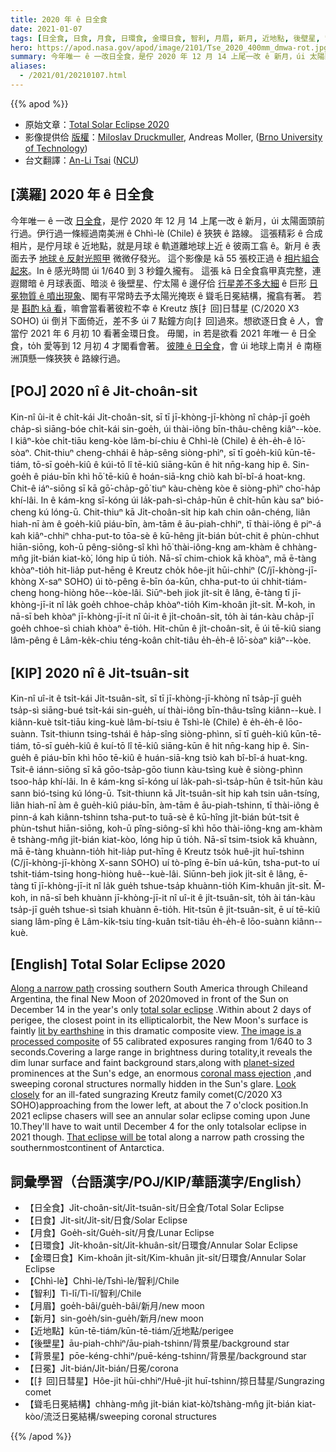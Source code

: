```yaml
---
title: 2020 年 ê 日全食
date: 2021-01-07
tags: [日全食, 日食, 月食, 日環食, 金環日食, 智利, 月眉, 新月, 近地點, 後壁星, 背景星, 日冕, 聳毛日冕]
hero: https://apod.nasa.gov/apod/image/2101/Tse_2020_400mm_dmwa-rot.jpg
summary: 今年唯一 ê 一改日全食，是佇 2020 年 12 月 14 上尾一改 ê 新月，úi 太陽面頭前行過。
aliases:
  - /2021/01/20210107.html
---
```


{{% apod %}}

- 原始文章：[Total Solar Eclipse 2020](https://apod.nasa.gov/apod/ap210107.html)
- 影像提供佮 [版權](https://apod.nasa.gov/apod/lib/about_apod.html#srapply)：[Miloslav Druckmuller](http://www.zam.fme.vutbr.cz/~druck/Index.htm), Andreas Moller, ([Brno University of Technology](http://www.vutbr.cz/en/))
- 台文翻譯：[An-Li Tsai](mailto:thianbun.taigi@gmail.com) ([NCU](https://www.astro.ncu.edu.tw))

## [漢羅] 2020 年 ê 日全食

今年唯一 ê 一改 [日全食](https://apod.nasa.gov/apod/ap201218.html)，是佇 2020 年 12 月 14 上尾一改 ê 新月，úi 太陽面頭前行過。伊行過一條經過南美洲 ê Chhì-lè (Chile) ê 狹狹 ê 路線。
這張精彩 ê 合成相片，是佇月球 ê 近地點，就是月球 ê 軌道離地球上近 ê 彼兩工翕 ê。新月 ê 表面去予 [地球 ê 反射光照甲](https://apod.nasa.gov/apod/ap170831.html) 微微仔發光。
這个影像是 kā 55 張校正過 ê [相片組合起來](http://www.zam.fme.vutbr.cz/~druck/Eclipse/Ecl2020a/Tse2020_400mm_wa/0-info.htm)。In ê 感光時間 úi 1/640 到 3 秒鐘久攏有。
這張 kā 日全食翕甲真完整，連遐爾暗 ê 月球表面、暗淡 ê 後壁星、佇太陽 ê 邊仔佮 [行星差不多大細](https://www.nasa.gov/content/goddard/what-is-a-solar-prominence) ê 巨形 [日冕物質 ê 噴出現象](https://solarscience.msfc.nasa.gov/CMEs.shtml)、閣有平常時去予太陽光掩崁 ê 聳毛日冕結構，攏翕有著。
若是 [斟酌 kā 看](https://www.nasa.gov/feature/goddard/2020/recently-discovered-comet-seen-during-2020-total-solar-eclipse-SOHO/)，嘛會當看著彼粒不幸 ê Kreutz 族[扌回]日彗星 (C/2020 X3 SOHO) úi 倒爿下面倚近，差不多 úi 7 點鐘方向[扌回]過來。想欲逐日食 ê 人，會當佇 2021 年 6 月初 10 看著金環日食。
毋閣，in 若是欲看 2021 年唯一 ê 日全食，to̍h 愛等到 12 月初 4 才閣看會著。
[彼陣 ê 日全食](https://eclipse.gsfc.nasa.gov/SEplot/SEplot2001/SE2021Dec04T.GIF)，會 úi 地球上南爿 ê 南極洲頂懸一條狹狹 ê 路線行過。

## [POJ] 2020 nî ê Ji̍t-choân-si̍t

Kin-nî ûi-it ê chi̍t-kái Ji̍t-choân-si̍t, sī tī jī-khòng-jī-khòng nî cha̍p-jī goe̍h cha̍p-sì siāng-bóe chi̍t-kái sin-goe̍h, úi thài-iông bīn-thâu-chêng kiâⁿ--kòe.
I kiâⁿ-kòe chi̍t-tiāu keng-kòe lâm-bí-chiu ê Chhì-lè (Chile) ê e̍h-e̍h-ê lō͘-sòaⁿ.
Chit-thiuⁿ cheng-chhái ê ha̍p-sêng siòng-phìⁿ, sī tī goe̍h-kiû kūn-tē-tiám, tō-sī goe̍h-kiû ê kúi-tō lî tē-kiû siāng-kūn ê hit nn̄g-kang hip ê.
Sin-goe̍h ê piáu-bīn khì hō͘ tē-kiû ê hoán-siā-kng chiò kah bî-bî-á hoat-kng.
Chit-ê iáⁿ-siōng sī kā gō͘-cha̍p-gō͘ tiuⁿ kàu-chèng kòe ê siòng-phìⁿ cho͘-ha̍p khí-lâi.
In ê kám-kng sī-kóng úi la̍k-pah-sì-cha̍p-hūn ê chi̍t-hūn kàu saⁿ bió-cheng kú lóng-ū.
Chit-thiuⁿ kā Ji̍t-choân-si̍t hip kah chin oân-chéng, liân hiah-nī àm ê goe̍h-kiû piáu-bīn, àm-tām ê āu-piah-chhiⁿ, tī thài-iông ê piⁿ-á kah kiâⁿ-chhiⁿ chha-put-to tōa-sè ê kū-hêng ji̍t-bián bu̍t-chit ê phùn-chhut hiān-siōng, koh-ū pêng-siông-sî khì hō͘ thài-iông-kng am-khàm ê chhàng-mn̂g ji̍t-bián kiat-kò͘, lóng hip ū tio̍h.
Nā-sī chim-chiok kā khòaⁿ, mā ē-tàng khòaⁿ-tio̍h hit-lia̍p put-hēng ê Kreutz cho̍k hôe-ji̍t hūi-chhiⁿ (C/jī-khòng-jī-khòng X-saⁿ SOHO) úi tò-pêng ē-bīn óa-kūn, chha-put-to úi chhit-tiám-cheng hong-hiòng hôe--kòe-lâi.
Siūⁿ-beh jiok ji̍t-si̍t ê lâng, ē-tàng tī jī-khòng-jī-it nî la̍k goe̍h chhoe-cha̍p khòaⁿ-tio̍h Kim-khoân ji̍t-si̍t.
M̄-koh, in nā-sī beh khòaⁿ jī-khòng-jī-it nî ûi-it ê ji̍t-choân-si̍t, to̍h ài tán-kàu cha̍p-jī goe̍h chhoe-sì chiah khòaⁿ ē-tio̍h.
Hit-chūn ê ji̍t-choân-si̍t, ē úi tē-kiû siang lâm-pêng ê Lâm-ke̍k-chiu téng-koân chi̍t-tiâu e̍h-e̍h-ê lō͘-sòaⁿ kiâⁿ--kòe.

## [KIP] 2020 nî ê Ji̍t-tsuân-si̍t
Kin-nî uî-it ê tsi̍t-kái Ji̍t-tsuân-si̍t, sī tī jī-khòng-jī-khòng nî tsa̍p-jī gue̍h tsa̍p-sì siāng-bué tsi̍t-kái sin-gue̍h, uí thài-iông bīn-thâu-tsîng kiânn--kuè.
I kiânn-kuè tsi̍t-tiāu king-kuè lâm-bí-tsiu ê Tshì-lè (Chile) ê e̍h-e̍h-ê lōo-suànn.
Tsit-thiunn tsing-tshái ê ha̍p-sîng siòng-phìnn, sī tī gue̍h-kiû kūn-tē-tiám, tō-sī gue̍h-kiû ê kuí-tō lî tē-kiû siāng-kūn ê hit nn̄g-kang hip ê.
Sin-gue̍h ê piáu-bīn khì hōo tē-kiû ê huán-siā-kng tsiò kah bî-bî-á huat-kng.
Tsit-ê iánn-siōng sī kā gōo-tsa̍p-gōo tiunn kàu-tsìng kuè ê siòng-phìnn tsoo-ha̍p khí-lâi.
In ê kám-kng sī-kóng uí la̍k-pah-sì-tsa̍p-hūn ê tsi̍t-hūn kàu sann bió-tsing kú lóng-ū.
Tsit-thiunn kā Ji̍t-tsuân-si̍t hip kah tsin uân-tsíng, liân hiah-nī àm ê gue̍h-kiû piáu-bīn, àm-tām ê āu-piah-tshinn, tī thài-iông ê pinn-á kah kiânn-tshinn tsha-put-to tuā-sè ê kū-hîng ji̍t-bián bu̍t-tsit ê phùn-tshut hiān-siōng, koh-ū pîng-siông-sî khì hōo thài-iông-kng am-khàm ê tshàng-mn̂g ji̍t-bián kiat-kòo, lóng hip ū tio̍h.
Nā-sī tsim-tsiok kā khuànn, mā ē-tàng khuànn-tio̍h hit-lia̍p put-hīng ê Kreutz tso̍k huê-ji̍t huī-tshinn (C/jī-khòng-jī-khòng X-sann SOHO) uí tò-pîng ē-bīn uá-kūn, tsha-put-to uí tshit-tiám-tsing hong-hiòng huê--kuè-lâi.
Siūnn-beh jiok ji̍t-si̍t ê lâng, ē-tàng tī jī-khòng-jī-it nî la̍k gue̍h tshue-tsa̍p khuànn-tio̍h Kim-khuân ji̍t-si̍t.
M̄-koh, in nā-sī beh khuànn jī-khòng-jī-it nî uî-it ê ji̍t-tsuân-si̍t, to̍h ài tán-kàu tsa̍p-jī gue̍h tshue-sì tsiah khuànn ē-tio̍h.
Hit-tsūn ê ji̍t-tsuân-si̍t, ē uí tē-kiû siang lâm-pîng ê Lâm-ki̍k-tsiu tíng-kuân tsi̍t-tiâu e̍h-e̍h-ê lōo-suànn kiânn--kuè.

## [English] Total Solar Eclipse 2020 
[Along a narrow path](https://apod.nasa.gov/apod/ap201229.html) crossing southern South America through Chileand Argentina, the final New Moon of 2020moved in front of the Sun on December 14 in the year's only [total solar eclipse](https://apod.nasa.gov/apod/ap201218.html) .Within about 2 days of perigee, the closest point in its ellipticalorbit, the New Moon's surface is faintly [lit by earthshine](https://apod.nasa.gov/apod/ap170831.html) in this dramatic composite view. [The image is a processed composite](http://www.zam.fme.vutbr.cz/~druck/Eclipse/Ecl2020a/Tse2020_400mm_wa/0-info.htm) of 55 calibrated exposures ranging from 1/640 to 3 seconds.Covering a large range in brightness during totality,it reveals the dim lunar surface and faint background stars,along with [planet-sized](https://www.nasa.gov/content/goddard/what-is-a-solar-prominence) prominences at the Sun's edge, an enormous [coronal mass ejection](https://solarscience.msfc.nasa.gov/CMEs.shtml) ,and sweeping coronal structures normally hidden in the Sun's glare. [Look closely](https://www.nasa.gov/feature/goddard/2020/recently-discovered-comet-seen-during-2020-total-solar-eclipse-SOHO/) for an ill-fated sungrazing Kreutz family comet(C/2020 X3 SOHO)approaching from the lower left, at about the 7 o'clock position.In 2021 eclipse chasers will see an annular solar eclipse coming upon June 10.They'll have to wait until December 4 for the only totalsolar eclipse in 2021 though. [That eclipse will be](https://eclipse.gsfc.nasa.gov/SEplot/SEplot2001/SE2021Dec04T.GIF) total along a narrow path crossing the southernmostcontinent of Antarctica.

## 詞彙學習（台語漢字/POJ/KIP/華語漢字/English）

- 【日全食】Ji̍t-choân-si̍t/Ji̍t-tsuân-si̍t/日全食/Total Solar Eclipse
- 【日食】Ji̍t-si̍t/Ji̍t-si̍t/日食/Solar Eclipse
- 【月食】Goe̍h-si̍t/Gue̍h-si̍t/月食/Lunar Eclipse
- 【日環食】Ji̍t-khoân-si̍t/Ji̍t-khuân-si̍t/日環食/Annular Solar Eclipse
- 【金環日食】Kim-khoân ji̍t-si̍t/Kim-khuân ji̍t-si̍t/日環食/Annular Solar Eclipse
- 【Chhì-lè】Chhì-lè/Tshì-lè/智利/Chile
- 【智利】Tì-lī/Tì-lī/智利/Chile
- 【月眉】goe̍h-bâi/gue̍h-bâi/新月/new moon
- 【新月】sin-goe̍h/sin-gue̍h/新月/new moon
- 【近地點】kūn-tē-tiám/kūn-tē-tiám/近地點/perigee
- 【後壁星】āu-piah-chhiⁿ/āu-piah-tshinn/背景星/background star
- 【背景星】pōe-kéng-chhiⁿ/puē-kéng-tshinn/背景星/background star
- 【日冕】Ji̍t-bián/Ji̍t-bián/日冕/corona
- 【[扌回]日彗星】Hôe-ji̍t hūi-chhiⁿ/Huê-ji̍t huī-tshinn/掠日彗星/Sungrazing comet
- 【聳毛日冕結構】chhàng-mn̂g ji̍t-bián kiat-kò͘/tshàng-mn̂g ji̍t-bián kiat-kòo/流泛日冕結構/sweeping coronal structures

{{% /apod %}}
